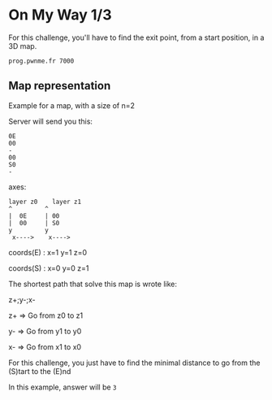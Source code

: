 # On My Way 1/3

For this challenge, you'll have to find the exit point, from a start position, in a 3D map.

`prog.pwnme.fr 7000`

## Map representation

Example for a map, with a size of n=2

Server will send you this:
```
0E
00
-
00
S0
-
```

axes:

```
layer z0    layer z1
^         ^  
|  0E     | 00 
|  00     | S0 
y         y  
 x---->    x---->
```


coords(E) : x=1 y=1 z=0

coords(S) : x=0 y=0 z=1

The shortest path that solve this map is wrote like:


z+;y-;x-

z+ => Go from z0 to z1

y- => Go from y1 to y0

x- => Go from x1 to x0

For this challenge, you just have to find the minimal distance to go from the (S)tart to the (E)nd

In this example, answer will be `3`